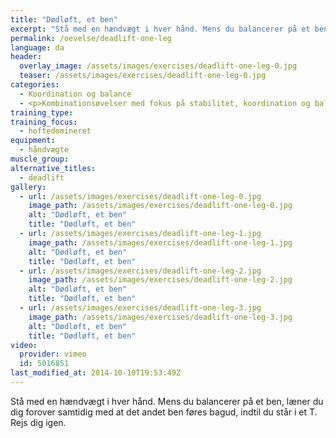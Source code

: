 ```yaml
---
title: "Dødløft, et ben"
excerpt: "Stå med en hændvægt i hver hånd. Mens du balancerer på et ben, læner du dig forover samtidig med at det andet ben føres bagud, indtil du står i et T. Rejs dig igen."
permalink: /oevelse/deadlift-one-leg
language: da
header:
  overlay_image: /assets/images/exercises/deadlift-one-leg-0.jpg
  teaser: /assets/images/exercises/deadlift-one-leg-0.jpg
categories:
  - Koordination og balance
  - <p>Kombinationsøvelser med fokus på stabilitet, koordination og balancetræning. Her vælges gerne teknisk komplicerede øvelser, som udfordrer kropsstammen.</p>
training_type: 
training_focus: 
  - hoftedomineret
equipment:
  - håndvægte
muscle_group:
alternative_titles:
  - deadlift
gallery:
  - url: /assets/images/exercises/deadlift-one-leg-0.jpg
    image_path: /assets/images/exercises/deadlift-one-leg-0.jpg
    alt: "Dødløft, et ben"
    title: "Dødløft, et ben"
  - url: /assets/images/exercises/deadlift-one-leg-1.jpg
    image_path: /assets/images/exercises/deadlift-one-leg-1.jpg
    alt: "Dødløft, et ben"
    title: "Dødløft, et ben"
  - url: /assets/images/exercises/deadlift-one-leg-2.jpg
    image_path: /assets/images/exercises/deadlift-one-leg-2.jpg
    alt: "Dødløft, et ben"
    title: "Dødløft, et ben"
  - url: /assets/images/exercises/deadlift-one-leg-3.jpg
    image_path: /assets/images/exercises/deadlift-one-leg-3.jpg
    alt: "Dødløft, et ben"
    title: "Dødløft, et ben"
video:
  provider: vimeo
  id: 5016851
last_modified_at: 2014-10-10T19:53:49Z
---
```


Stå med en hændvægt i hver hånd. Mens du balancerer på et ben, læner du dig forover samtidig med at det andet ben føres bagud, indtil du står i et T. Rejs dig igen.
